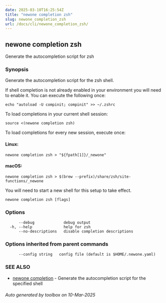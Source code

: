 ```yaml
---
date: 2025-03-10T16:25:54Z
title: "newone completion zsh"
slug: newone_completion_zsh
url: /docs/cli/newone_completion_zsh/
---
```

## newone completion zsh

Generate the autocompletion script for zsh

### Synopsis

Generate the autocompletion script for the zsh shell.

If shell completion is not already enabled in your environment you will need
to enable it.  You can execute the following once:

	echo "autoload -U compinit; compinit" >> ~/.zshrc

To load completions in your current shell session:

	source <(newone completion zsh)

To load completions for every new session, execute once:

#### Linux:

	newone completion zsh > "${fpath[1]}/_newone"

#### macOS:

	newone completion zsh > $(brew --prefix)/share/zsh/site-functions/_newone

You will need to start a new shell for this setup to take effect.


```
newone completion zsh [flags]
```

### Options

```
      --debug             debug output
  -h, --help              help for zsh
      --no-descriptions   disable completion descriptions
```

### Options inherited from parent commands

```
      --config string   config file (default is $HOME/.newone.yaml)
```

### SEE ALSO

* [newone completion](/docs/cli/newone_completion/)	 - Generate the autocompletion script for the specified shell

###### Auto generated by toolbox on 10-Mar-2025
